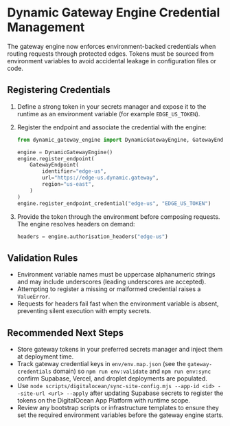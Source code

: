 # Dynamic Gateway Engine Credential Management

The gateway engine now enforces environment-backed credentials when routing
requests through protected edges. Tokens must be sourced from environment
variables to avoid accidental leakage in configuration files or code.

## Registering Credentials

1. Define a strong token in your secrets manager and expose it to the runtime as
   an environment variable (for example `EDGE_US_TOKEN`).
2. Register the endpoint and associate the credential with the engine:

   ```python
   from dynamic_gateway_engine import DynamicGatewayEngine, GatewayEndpoint

   engine = DynamicGatewayEngine()
   engine.register_endpoint(
       GatewayEndpoint(
           identifier="edge-us",
           url="https://edge-us.dynamic.gateway",
           region="us-east",
       )
   )
   engine.register_endpoint_credential("edge-us", "EDGE_US_TOKEN")
   ```

3. Provide the token through the environment before composing requests. The
   engine resolves headers on demand:

   ```python
   headers = engine.authorisation_headers("edge-us")
   ```

## Validation Rules

- Environment variable names must be uppercase alphanumeric strings and may
  include underscores (leading underscores are accepted).
- Attempting to register a missing or malformed credential raises a
  `ValueError`.
- Requests for headers fail fast when the environment variable is absent,
  preventing silent execution with empty secrets.

## Recommended Next Steps

- Store gateway tokens in your preferred secrets manager and inject them at
  deployment time.
- Track gateway credential keys in `env/env.map.json` (see the
  `gateway-credentials` domain) so `npm run env:validate` and `npm run env:sync`
  confirm Supabase, Vercel, and droplet deployments are populated.
- Use
  `node scripts/digitalocean/sync-site-config.mjs --app-id <id> --site-url
  <url> --apply`
  after updating Supabase secrets to register the tokens on the DigitalOcean App
  Platform with runtime scope.
- Review any bootstrap scripts or infrastructure templates to ensure they set
  the required environment variables before the gateway engine starts.
